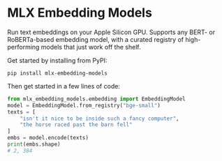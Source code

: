 # MLX Embedding Models
Run text embeddings on your Apple Silicon GPU. Supports any BERT- or RoBERTa-based embedding model, with a curated registry of high-performing models that just work off the shelf.

Get started by installing from PyPI:
```
pip install mlx-embedding-models
```

Then get started in a few lines of code:
```python
from mlx_embedding_models.embedding import EmbeddingModel
model = EmbeddingModel.from_registry("bge-small")
texts = [
    "isn't it nice to be inside such a fancy computer",
    "the horse raced past the barn fell"
]
embs = model.encode(texts)
print(embs.shape)
# 2, 384
```